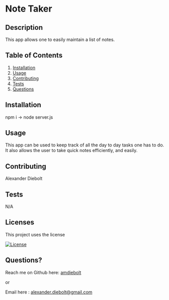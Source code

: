 # Note Taker

## Description
  
  This app allows one to easily maintain a list of notes.

## Table of Contents
  
1. [Installation](#installation)
2. [Usage](#usage)
3. [Contributing](#contributing)
4. [Tests](#tests) 
5. [Questions](#questions)

<a name ='installation'></a> 
## Installation
  
  npm i -> node server.js

<a name ='usage'></a> 
## Usage
  
  This app can be used to keep track of all the day to day tasks one has to do. It also allows the user to take quick notes efficiently, and easily.

<a name ='contributing'></a> 
## Contributing
  
  Alexander Diebolt

<a name ='tests'></a>  
## Tests
  
  N/A

<a name ='licenses'></a> 
## Licenses
  
  This project uses the  license
  
  [![License](https://img.shields.io/badge/License--blue.svg)](https://opensource.org/licenses/)

  

<a name ='questions'></a> 
## Questions?
  
  Reach me on Github here: [amdiebolt](https://github.com/amdiebolt)
  
  or
  
  Email here : alexander.diebolt@gmail.com
